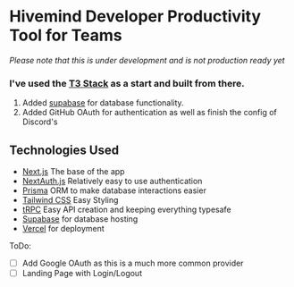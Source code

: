 # Hivemind Developer Productivity Tool for Teams

_Please note that this is under development and is not production ready yet_

### I've used the [T3 Stack](https://create.t3.gg/) as a start and built from there.
1. Added [supabase](https://supabase.com) for database functionality. 
2. Added GitHub OAuth for authentication as well as finish the config of Discord's


## Technologies Used
- [Next.js](https://nextjs.org) The base of the app
- [NextAuth.js](https://next-auth.js.org) Relatively easy to use authentication
- [Prisma](https://prisma.io) ORM to make database interactions easier
- [Tailwind CSS](https://tailwindcss.com) Easy Styling
- [tRPC](https://trpc.io) Easy API creation and keeping everything typesafe
- [Supabase](https://supabase.com) for database hosting
- [Vercel](https://vercel.com) for deployment


ToDo: 
- [ ] Add Google OAuth as this is a much more common provider
- [ ] Landing Page with Login/Logout